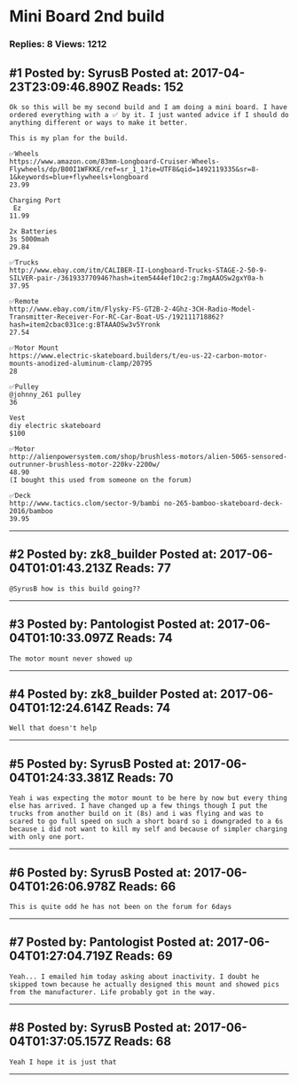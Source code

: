 # Mini Board 2nd build

### Replies: 8 Views: 1212

## \#1 Posted by: SyrusB Posted at: 2017-04-23T23:09:46.890Z Reads: 152

```
Ok so this will be my second build and I am doing a mini board. I have ordered everything with a ✅ by it. I just wanted advice if I should do anything different or ways to make it better.

This is my plan for the build.

✅Wheels 
https://www.amazon.com/83mm-Longboard-Cruiser-Wheels-Flywheels/dp/B00I1WFKKE/ref=sr_1_1?ie=UTF8&qid=1492119335&sr=8-1&keywords=blue+flywheels+longboard 
23.99

Charging Port
 Ez 
11.99

2x Batteries 
3s 5000mah
29.84

✅Trucks
http://www.ebay.com/itm/CALIBER-II-Longboard-Trucks-STAGE-2-50-9-SILVER-pair-/361933770946?hash=item5444ef10c2:g:7mgAAOSw2gxY0a-h 
37.95

✅Remote
http://www.ebay.com/itm/Flysky-FS-GT2B-2-4Ghz-3CH-Radio-Model-Transmitter-Receiver-For-RC-Car-Boat-US-/192111718862?hash=item2cbac031ce:g:BTAAAOSw3v5Yronk 
27.54

✅Motor Mount 
https://www.electric-skateboard.builders/t/eu-us-22-carbon-motor-mounts-anodized-aluminum-clamp/20795 
28

✅Pulley
@johnny_261 pulley 
36

Vest
diy electric skateboard 
$100

✅Motor 
http://alienpowersystem.com/shop/brushless-motors/alien-5065-sensored-outrunner-brushless-motor-220kv-2200w/ 
48.90
(I bought this used from someone on the forum)

✅Deck
http://www.tactics.clom/sector-9/bambi no-265-bamboo-skateboard-deck-2016/bamboo 
39.95
```

---
## \#2 Posted by: zk8_builder Posted at: 2017-06-04T01:01:43.213Z Reads: 77

```
@SyrusB how is this build going??
```

---
## \#3 Posted by: Pantologist Posted at: 2017-06-04T01:10:33.097Z Reads: 74

```
The motor mount never showed up
```

---
## \#4 Posted by: zk8_builder Posted at: 2017-06-04T01:12:24.614Z Reads: 74

```
Well that doesn't help
```

---
## \#5 Posted by: SyrusB Posted at: 2017-06-04T01:24:33.381Z Reads: 70

```
Yeah i was expecting the motor mount to be here by now but every thing else has arrived. I have changed up a few things though I put the trucks from another build on it (8s) and i was flying and was to scared to go full speed on such a short board so i downgraded to a 6s because i did not want to kill my self and because of simpler charging with only one port.
```

---
## \#6 Posted by: SyrusB Posted at: 2017-06-04T01:26:06.978Z Reads: 66

```
This is quite odd he has not been on the forum for 6days
```

---
## \#7 Posted by: Pantologist Posted at: 2017-06-04T01:27:04.719Z Reads: 69

```
Yeah... I emailed him today asking about inactivity. I doubt he skipped town because he actually designed this mount and showed pics from the manufacturer. Life probably got in the way.
```

---
## \#8 Posted by: SyrusB Posted at: 2017-06-04T01:37:05.157Z Reads: 68

```
Yeah I hope it is just that
```

---
